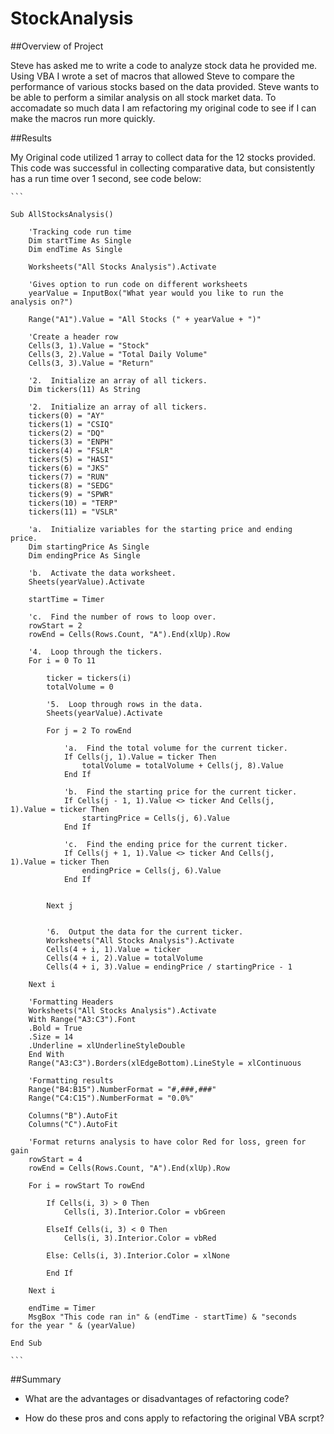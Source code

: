 # StockAnalysis

##Overview of Project

Steve has asked me to write a code to analyze stock data he provided me. Using VBA I wrote a set of macros that allowed Steve to compare the performance of various stocks based on the data provided. Steve wants to be able to perform a similar analysis on all stock market data. To accomadate so much data I am refactoring my original code to see if I can make the macros run more quickly.

##Results

My Original code utilized 1 array to collect data for the 12 stocks provided. This code was successful in collecting comparative data, but consistently has a run time over 1 second, see code below:

````
```

Sub AllStocksAnalysis()

    'Tracking code run time
    Dim startTime As Single
    Dim endTime As Single

    Worksheets("All Stocks Analysis").Activate
    
    'Gives option to run code on different worksheets
    yearValue = InputBox("What year would you like to run the 	analysis on?")

    Range("A1").Value = "All Stocks (" + yearValue + ")"
    
    'Create a header row
    Cells(3, 1).Value = "Stock"
    Cells(3, 2).Value = "Total Daily Volume"
    Cells(3, 3).Value = "Return"
    
    '2.  Initialize an array of all tickers.
    Dim tickers(11) As String
        
    '2.  Initialize an array of all tickers.
    tickers(0) = "AY"
    tickers(1) = "CSIQ"
    tickers(2) = "DQ"
    tickers(3) = "ENPH"
    tickers(4) = "FSLR"
    tickers(5) = "HASI"
    tickers(6) = "JKS"
    tickers(7) = "RUN"
    tickers(8) = "SEDG"
    tickers(9) = "SPWR"
    tickers(10) = "TERP"
    tickers(11) = "VSLR"
    
    'a.  Initialize variables for the starting price and ending 	price.
    Dim startingPrice As Single
    Dim endingPrice As Single
    
    'b.  Activate the data worksheet.
    Sheets(yearValue).Activate
    
    startTime = Timer
    
    'c.  Find the number of rows to loop over.
    rowStart = 2
    rowEnd = Cells(Rows.Count, "A").End(xlUp).Row
        
    '4.  Loop through the tickers.
    For i = 0 To 11
        
        ticker = tickers(i)
        totalVolume = 0
    
        '5.  Loop through rows in the data.
        Sheets(yearValue).Activate
        
        For j = 2 To rowEnd
        
            'a.  Find the total volume for the current ticker.
            If Cells(j, 1).Value = ticker Then
                totalVolume = totalVolume + Cells(j, 8).Value
            End If
            
            'b.  Find the starting price for the current ticker.
            If Cells(j - 1, 1).Value <> ticker And Cells(j, 				1).Value = ticker Then
                startingPrice = Cells(j, 6).Value
            End If
            
            'c.  Find the ending price for the current ticker.
            If Cells(j + 1, 1).Value <> ticker And Cells(j, 				1).Value = ticker Then
                endingPrice = Cells(j, 6).Value
            End If

            
        Next j
        
    
        '6.  Output the data for the current ticker.
        Worksheets("All Stocks Analysis").Activate
        Cells(4 + i, 1).Value = ticker
        Cells(4 + i, 2).Value = totalVolume
        Cells(4 + i, 3).Value = endingPrice / startingPrice - 1
        
    Next i
    
    'Formatting Headers
    Worksheets("All Stocks Analysis").Activate
    With Range("A3:C3").Font
    .Bold = True
    .Size = 14
    .Underline = xlUnderlineStyleDouble
    End With
    Range("A3:C3").Borders(xlEdgeBottom).LineStyle = xlContinuous
    
    'Formatting results
    Range("B4:B15").NumberFormat = "#,###,###"
    Range("C4:C15").NumberFormat = "0.0%"
    
    Columns("B").AutoFit
    Columns("C").AutoFit
       
    'Format returns analysis to have color Red for loss, green for 	gain
    rowStart = 4
    rowEnd = Cells(Rows.Count, "A").End(xlUp).Row
    
    For i = rowStart To rowEnd
        
        If Cells(i, 3) > 0 Then
            Cells(i, 3).Interior.Color = vbGreen
            
        ElseIf Cells(i, 3) < 0 Then
            Cells(i, 3).Interior.Color = vbRed
            
        Else: Cells(i, 3).Interior.Color = xlNone
        
        End If
        
    Next i
    
    endTime = Timer
    MsgBox "This code ran in" & (endTime - startTime) & "seconds 	for the year " & (yearValue)
        
End Sub

```
````



##Summary

- What are the advantages or disadvantages of refactoring code?

- How do these pros and cons apply to refactoring the original VBA scrpt?